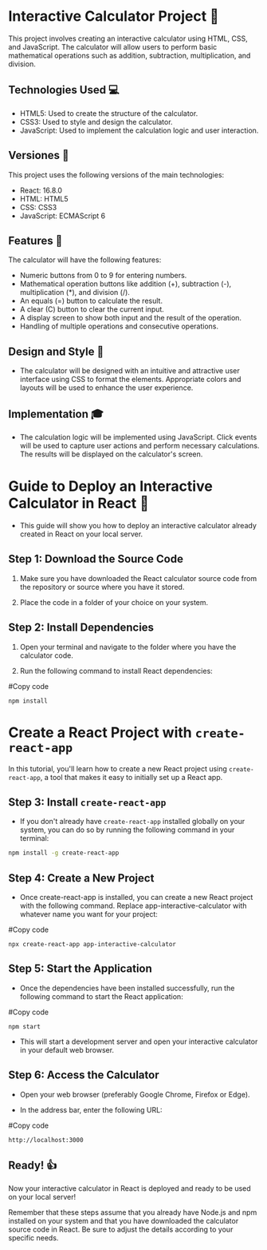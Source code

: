 # Interactive Calculator Project 📌

This project involves creating an interactive calculator using HTML, CSS, and JavaScript. The calculator will allow users to perform basic mathematical operations such as addition, subtraction, multiplication, and division.

## Technologies Used :computer:

- HTML5: Used to create the structure of the calculator.
- CSS3: Used to style and design the calculator.
- JavaScript: Used to implement the calculation logic and user interaction.

## Versiones :speech_balloon:

This project uses the following versions of the main technologies:

- React: 16.8.0
- HTML: HTML5
- CSS: CSS3
- JavaScript: ECMAScript 6

## Features :floppy_disk:

The calculator will have the following features:

- Numeric buttons from 0 to 9 for entering numbers.
- Mathematical operation buttons like addition (+), subtraction (-), multiplication (*), and division (/).
- An equals (=) button to calculate the result.
- A clear (C) button to clear the current input.
- A display screen to show both input and the result of the operation.
- Handling of multiple operations and consecutive operations.

## Design and Style :memo:

 * The calculator will be designed with an intuitive and attractive user interface using CSS to format the elements. Appropriate colors and layouts will be used to enhance the user experience.

## Implementation :mortar_board:

 * The calculation logic will be implemented using JavaScript. Click events will be used to capture user actions and perform necessary calculations. The results will be displayed on the calculator's screen.

# Guide to Deploy an Interactive Calculator in React :file_folder:

 * This guide will show you how to deploy an interactive calculator already created in React on your local server.

## Step 1: Download the Source Code

 1. Make sure you have downloaded the React calculator source code from the repository or source where you have it stored.

 2. Place the code in a folder of your choice on your system.

## Step 2: Install Dependencies

 1. Open your terminal and navigate to the folder where you have the calculator code.

 2. Run the following command to install React dependencies:

#Copy code
```
npm install
```

# Create a React Project with `create-react-app`

In this tutorial, you'll learn how to create a new React project using `create-react-app`, a tool that makes it easy to initially set up a React app.

## Step 3: Install `create-react-app`

 * If you don't already have `create-react-app` installed globally on your system, you can do so by running the following command in your terminal:

```bash
npm install -g create-react-app
```

## Step 4: Create a New Project

  * Once create-react-app is installed, you can create a new React project with the following command. Replace app-interactive-calculator with whatever name you want for your project:

#Copy code
```
npx create-react-app app-interactive-calculator
```

## Step 5: Start the Application

 * Once the dependencies have been installed successfully, run the following command to start the React application:


#Copy code

```
npm start
```

 * This will start a development server and open your interactive calculator in your default web browser.

## Step 6: Access the Calculator

 * Open your web browser (preferably Google Chrome, Firefox or Edge).

 * In the address bar, enter the following URL:

#Copy code

```
http://localhost:3000
```

## Ready! 	:+1:
Now your interactive calculator in React is deployed and ready to be used on your local server!

Remember that these steps assume that you already have Node.js and npm installed on your system and that you have downloaded the calculator source code in React. Be sure to adjust the details according to your specific needs.
